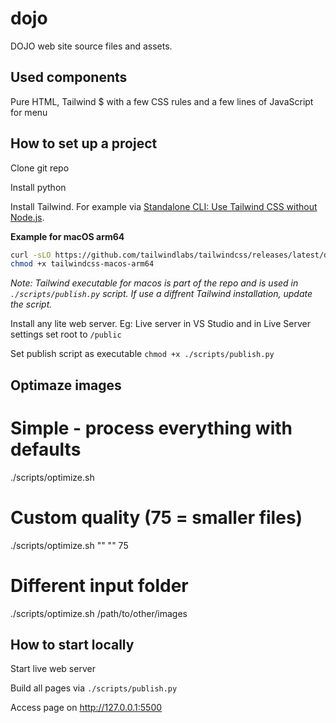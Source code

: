# dojo

DOJO web site source files and assets.

## Used components

Pure HTML, Tailwind $ with a few CSS rules and a few lines of JavaScript for menu

## How to set up a project

Clone git repo

Install python

Install Tailwind. For example via [Standalone CLI: Use Tailwind CSS without Node.js](https://tailwindcss.com/blog/standalone-cli).

**Example for macOS arm64**
```bash
curl -sLO https://github.com/tailwindlabs/tailwindcss/releases/latest/download/tailwindcss-macos-arm64
chmod +x tailwindcss-macos-arm64
```

*Note: Tailwind executable for macos is part of the repo and is used in `./scripts/publish.py` script. If use a diffrent Tailwind installation, update the script.*

Install any lite web server. Eg: Live server in VS Studio and in Live Server settings set root to `/public`

Set publish script as executable `chmod +x ./scripts/publish.py`

## Optimaze images

# Simple - process everything with defaults
./scripts/optimize.sh

# Custom quality (75 = smaller files)
./scripts/optimize.sh "" "" 75

# Different input folder
./scripts/optimize.sh /path/to/other/images

## How to start locally

Start live web server

Build all pages via `./scripts/publish.py`

Access page on http://127.0.0.1:5500
